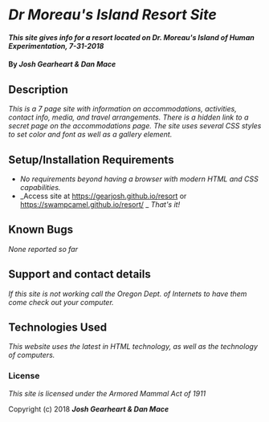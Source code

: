 # _Dr Moreau's Island Resort Site_

#### _This site gives info for a resort located on Dr. Moreau's Island of Human Experimentation, 7-31-2018_

#### By _**Josh Gearheart & Dan Mace**_

## Description

_This is a 7 page site with information on accommodations, activities, contact info, media, and travel arrangements.  There is a hidden link to a secret page on the accommodations page.  The site uses several CSS styles to set color and font as well as a gallery element._

## Setup/Installation Requirements

* _No requirements beyond having a browser with modern HTML and CSS capabilities._
* _Access site at https://gearjosh.github.io/resort or https://swampcamel.github.io/resort/ _
_That's it!_

## Known Bugs

_None reported so far_

## Support and contact details

_If this site is not working call the Oregon Dept. of Internets to have them come check out your computer._

## Technologies Used

_This website uses the latest in HTML technology, as well as the technology of computers._

### License

*This site is licensed under the Armored Mammal Act of 1911*

Copyright (c) 2018 **_Josh Gearheart & Dan Mace_**
